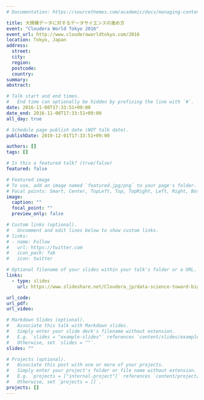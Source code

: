 ```yaml
---
# Documentation: https://sourcethemes.com/academic/docs/managing-content/

title: 大規模データに対するデータサイエンスの進め方
event: "Cloudera World Tokyo 2016"
event_url: http://www.clouderaworldtokyo.com/2016
location: Tokyo, Japan
address:
  street:
  city:
  region:
  postcode:
  country:
summary:
abstract:

# Talk start and end times.
#   End time can optionally be hidden by prefixing the line with `#`.
date: 2016-11-08T17:33:51+09:00
date_end: 2016-11-08T17:33:51+09:00
all_day: true

# Schedule page publish date (NOT talk date).
publishDate: 2019-12-01T17:33:51+09:00

authors: []
tags: []

# Is this a featured talk? (true/false)
featured: false

# Featured image
# To use, add an image named `featured.jpg/png` to your page's folder. 
# Focal points: Smart, Center, TopLeft, Top, TopRight, Left, Right, BottomLeft, Bottom, BottomRight.
image:
  caption: ""
  focal_point: ""
  preview_only: false

# Custom links (optional).
#   Uncomment and edit lines below to show custom links.
# links:
# - name: Follow
#   url: https://twitter.com
#   icon_pack: fab
#   icon: twitter

# Optional filename of your slides within your talk's folder or a URL.
links:
  - type: slides
    url: https://www.slideshare.net/Cloudera_jp/data-science-toward-big-data-cwt2016

url_code:
url_pdf:
url_video:

# Markdown Slides (optional).
#   Associate this talk with Markdown slides.
#   Simply enter your slide deck's filename without extension.
#   E.g. `slides = "example-slides"` references `content/slides/example-slides.md`.
#   Otherwise, set `slides = ""`.
slides: ""

# Projects (optional).
#   Associate this post with one or more of your projects.
#   Simply enter your project's folder or file name without extension.
#   E.g. `projects = ["internal-project"]` references `content/project/deep-learning/index.md`.
#   Otherwise, set `projects = []`.
projects: []
---
```

